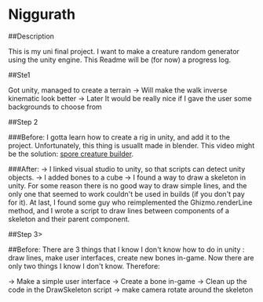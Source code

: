 # Niggurath

##Description

This is my uni final project. I want to make a creature random generator using
the unity engine. This Readme will be (for now) a progress log.

##Ste1

Got unity, managed to create a terrain 
-> Will make the walk inverse kinematic look better
-> Later It would be really nice if I gave the user some backgrounds to choose from

##Step 2

###Before:
I gotta learn how to create a rig in unity, and add it to the project. Unfortunately, this thing is usuallt made in blender. This video might be the solution:
[spore creature builder](https://www.youtube.com/watch?v=Br_SQAc87s8).

###After:
-> I linked visual studio to unity, so that scripts can detect unity objects.
-> I added bones to a cube
-> I found a way to draw a skeleton in unity. For some reason there is no good way to draw simple lines, and the only one that seemed to work couldn't be used in builds (if you don't pay for it). At last, I found some guy who reimplemented the Ghizmo.renderLine method, and I wrote a script to draw lines between components of a skeleton and their parent component.

##Step 3>

##Before:
There are 3 things that I know I don't know how to do in unity : draw lines, make user interfaces, create new bones in-game. Now there are only two things I know I don't know. Therefore:

-> Make a simple user interface
-> Create a bone in-game
-> Clean up the code in the DrawSkeleton script
-> make camera rotate around the skeleton
